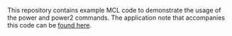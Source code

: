 This repository contains example MCL code to demonstrate the usage of the power and power2 commands. The application note that accompanies this code can be [found here](). 